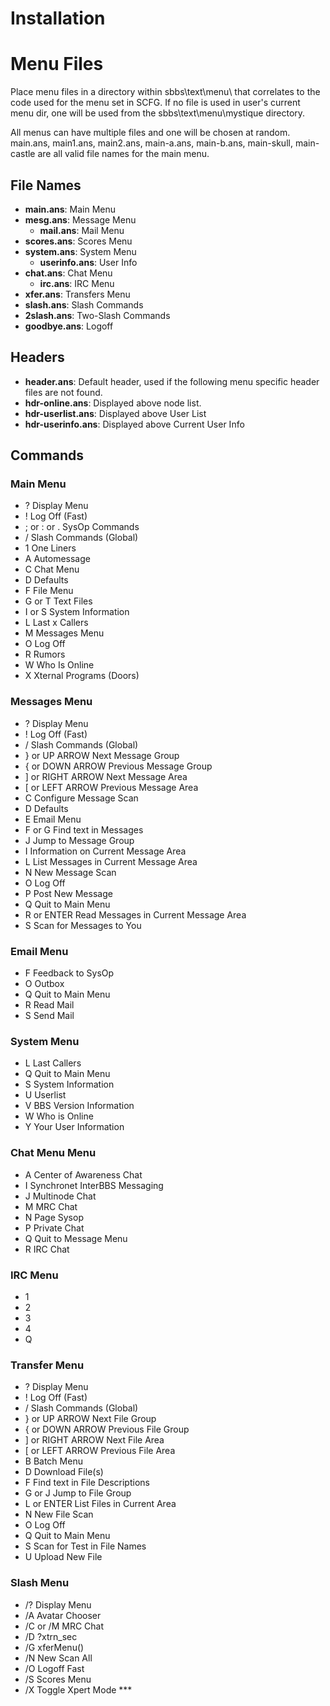 # Installation

# Menu Files
Place menu files in a directory within sbbs\text\menu\ that correlates to the code used for the menu set in SCFG. If no file is used in user's current menu dir, one will be used from the sbbs\text\menu\mystique directory.

All menus can have multiple files and one will be chosen at random. main.ans, main1.ans, main2.ans, main-a.ans, main-b.ans, main-skull, main-castle are all valid file names for the main menu.

## File Names

* **main.ans**: Main Menu
* **mesg.ans**: Message Menu
  * **mail.ans**: Mail Menu 
* **scores.ans**: Scores Menu
* **system.ans**: System Menu
  * **userinfo.ans**: User Info
* **chat.ans**: Chat Menu
  * **irc.ans**: IRC Menu
* **xfer.ans**: Transfers Menu
* **slash.ans**: Slash Commands
* **2slash.ans**: Two-Slash Commands
* **goodbye.ans**: Logoff

## Headers
* **header.ans**: Default header, used if the following menu specific header files are not found.
* **hdr-online.ans**: Displayed above node list.
* **hdr-userlist.ans**: Displayed above User List
* **hdr-userinfo.ans**: Displayed above Current User Info


## Commands
### Main Menu
* ? Display Menu 
* ! Log Off (Fast)
* ; or : or . SysOp Commands
* / Slash Commands (Global)
* 1 One Liners
* A Automessage
* C Chat Menu
* D Defaults
* F File Menu
* G or T Text Files
* I or S System Information
* L Last x Callers
* M Messages Menu
* O Log Off
* R Rumors
* W Who Is Online
* X Xternal Programs (Doors)

### Messages Menu
* ? Display Menu 
* ! Log Off (Fast)
* / Slash Commands (Global)
* } or UP ARROW Next Message Group
* { or DOWN ARROW Previous Message Group
* ] or RIGHT ARROW Next Message Area
* [ or LEFT ARROW Previous Message Area
* C Configure Message Scan
* D Defaults
* E Email Menu
* F or G Find text in Messages
* J Jump to Message Group
* I Information on Current Message Area
* L List Messages in Current Message Area
* N New Message Scan
* O Log Off
* P Post New Message
* Q Quit to Main Menu
* R or ENTER Read Messages in Current Message Area
* S Scan for Messages to You

### Email Menu
* F Feedback to SysOp
* O Outbox
* Q Quit to Main Menu
* R Read Mail
* S Send Mail

### System Menu
* L Last Callers
* Q Quit to Main Menu
* S System Information
* U Userlist
* V BBS Version Information
* W Who is Online
* Y Your User Information

### Chat Menu Menu
* A Center of Awareness Chat
* I Synchronet InterBBS Messaging
* J Multinode Chat
* M MRC Chat
* N Page Sysop
* P Private Chat
* Q Quit to Message Menu
* R IRC Chat

### IRC Menu
* 1
* 2
* 3
* 4
* Q
### Transfer Menu
* ? Display Menu 
* ! Log Off (Fast)
* / Slash Commands (Global)
* } or UP ARROW Next File Group
* { or DOWN ARROW Previous File Group
* ] or RIGHT ARROW Next File Area
* [ or LEFT ARROW Previous File Area
* B Batch Menu
* D Download File(s)
* F Find text in File Descriptions
* G or J Jump to File Group
* L or ENTER List Files in Current Area
* N New File Scan
* O Log Off
* Q Quit to Main Menu
* S Scan for Test in File Names
* U Upload New File

### Slash Menu
* /? Display Menu
* /A Avatar Chooser
* /C or /M MRC Chat
* /D ?xtrn_sec
* /G xferMenu()
* /N New Scan All
* /O Logoff Fast
* /S Scores Menu
* /X Toggle Xpert Mode ***
